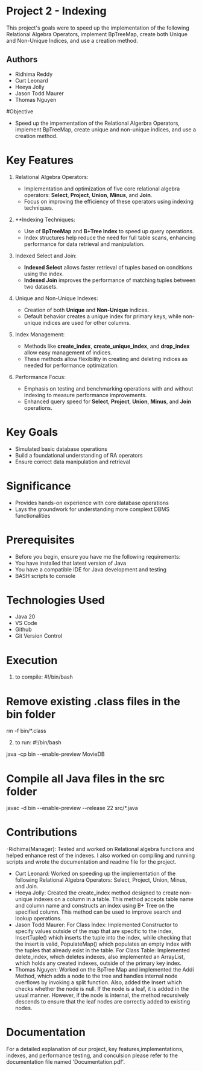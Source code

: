 

# Project 2 - Indexing

This project's goals were to speed up the implementation of the following Relational Algebra Operators, implement BpTreeMap, create both Unique and Non-Unique Indices, and use a creation method. 

## Authors
- Ridhima Reddy
- Curt Leonard
- Heeya Jolly
- Jason Todd Maurer
- Thomas Nguyen

#Objective
- Speed up the impementation of the Relational Algerbra Operators, implement BpTreeMap, create unique and non-unique indices, and use a creation method.

# Key Features

1. Relational Algebra Operators:
   - Implementation and optimization of five core relational algebra operators: **Select**, **Project**, **Union**, **Minus**, and **Join**.
   - Focus on improving the efficiency of these operators using indexing techniques.

2. **Indexing Techniques:
   - Use of **BpTreeMap** and **B+Tree Index** to speed up query operations.
   - Index structures help reduce the need for full table scans, enhancing performance for data retrieval and manipulation.

3. Indexed Select and Join:
   - **Indexed Select** allows faster retrieval of tuples based on conditions using the index.
   - **Indexed Join** improves the performance of matching tuples between two datasets.

4. Unique and Non-Unique Indexes:
   - Creation of both **Unique** and **Non-Unique** indices.
   - Default behavior creates a unique index for primary keys, while non-unique indices are used for other columns.

5. Index Management:
   - Methods like **create_index**, **create_unique_index**, and **drop_index** allow easy management of indices.
   - These methods allow flexibility in creating and deleting indices as needed for performance optimization.

6. Performance Focus:
   - Emphasis on testing and benchmarking operations with and without indexing to measure performance improvements.
   - Enhanced query speed for **Select**, **Project**, **Union**, **Minus**, and **Join** operations.



# Key Goals
- Simulated basic database operations
- Build a foundational understanding of RA operators
- Ensure correct data manipulation and retrieval

# Significance
- Provides hands-on experience with core database operations
- Lays the groundwork for understanding more complext DBMS functionalities

# Prerequisites
- Before you begin, ensure you have me the following requirements:
- You have installed that latest version of Java
- You have a compatible IDE for Java development and testing
- BASH scripts to console

# Technologies Used
- Java 20
- VS Code
- Github
- Git Version Control

# Execution
1. to compile:
 #!/bin/bash

# Remove existing .class files in the bin folder
rm -f bin/*.class

2. to run:
#!/bin/bash

java -cp  bin --enable-preview MovieDB

# Compile all Java files in the src folder
javac -d bin --enable-preview --release 22 src/*.java

# Contributions
-Ridhima(Manager): Tested and worked on Relational algebra functions and helped enhance rest of the indexes. I also worked on compiling and running scripts and wrote the documentation and readme file for the project.
- Curt Leonard: Worked on speeding up the implementation of the following Relational Algebra Operators: Select, Project, Union, Minus, and Join.
- Heeya Jolly: Created the create_index method designed to create non-unique indexes on a column in a table. This method accepts table name and column name and constructs an index using B+ Tree on the specified column. This method can be used to improve search and lookup operations.
- Jason Todd Maurer: For Class Index: Implemented Constructor to specify values outside of the map that are specific to the index, InsertTuple() which inserts the tuple into the index, while checking that the insert is valid, PopulateMap() which populates an empty index with the tuples that already exist in the table.  For Class Table: Implemented delete_index, which deletes indexes, also implemented an ArrayList, which holds any created indexes, outside of the primary key index. 
- Thomas Nguyen: Worked on the BpTree Map and implemented the Addi Method, which adds a node to the tree and handles internal node overflows by invoking a split function. Also, added the Insert which checks whether the node is null. If the node is a leaf, it is added in the usual manner. However, if the node is internal, the method recursively descends to ensure that the leaf nodes are correctly added to existing nodes. 


# Documentation
For a detailed explanation of our project, key features,implementations, indexes, and performance testing, and conculsion please refer to the documentation file named 'Documentation.pdf'.




